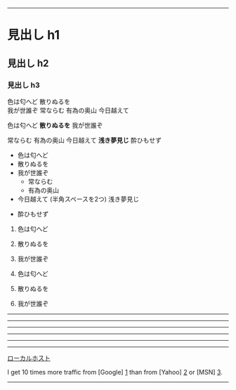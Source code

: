 ---------------------------------------

# 見出し h1

## 見出し h2

### 見出し h3

色は匂へど 散りぬるを  
我が世誰ぞ 常ならむ 
有為の奥山 今日越えて

色は匂へど **散りぬるを** 我が世誰ぞ

常ならむ 有為の奥山 今日越えて __浅き夢見じ__ 酔ひもせず

* 色は匂へど
* 散りぬるを
* 我が世誰ぞ
  - 常ならむ
  - 有為の奥山
* 今日越えて  (半角スペースを2つ)
浅き夢見じ
+ 酔ひもせず

1. 色は匂へど
2. 散りぬるを
3. 我が世誰ぞ

7. 色は匂へど
5. 散りぬるを
3. 我が世誰ぞ

***

* * *

*****

- - -

---------------------------------------

___


[ローカルホスト](http://localhost)

I get 10 times more traffic from [Google] [1] than from
[Yahoo] [2] or [MSN] [3].

  [1]: http://google.com/        "Google"
  [2]: http://search.yahoo.com/  "Yahoo Search"
  [3]: http://search.msn.com/    "MSN Search"


---------------------------------------


